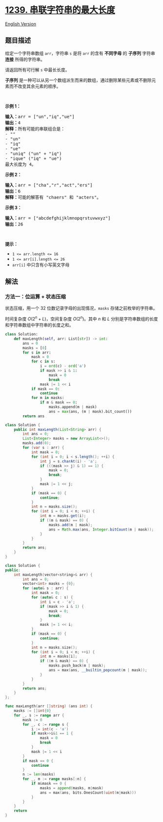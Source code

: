 # [1239. 串联字符串的最大长度](https://leetcode.cn/problems/maximum-length-of-a-concatenated-string-with-unique-characters)

[English Version](/solution/1200-1299/1239.Maximum%20Length%20of%20a%20Concatenated%20String%20with%20Unique%20Characters/README_EN.md)

<!-- tags:位运算,数组,字符串,回溯 -->

<!-- difficulty:中等 -->

## 题目描述

<!-- 这里写题目描述 -->

<p>给定一个字符串数组 <code>arr</code>，字符串 <code>s</code> 是将 <code>arr</code>&nbsp;的含有 <strong>不同字母</strong> 的&nbsp;<strong>子序列</strong> 字符串 <strong>连接</strong> 所得的字符串。</p>

<p>请返回所有可行解 <code>s</code> 中最长长度。</p>

<p><strong>子序列</strong> 是一种可以从另一个数组派生而来的数组，通过删除某些元素或不删除元素而不改变其余元素的顺序。</p>

<p>&nbsp;</p>

<p><strong>示例 1：</strong></p>

<pre>
<strong>输入：</strong>arr = ["un","iq","ue"]
<strong>输出：</strong>4
<strong>解释：</strong>所有可能的串联组合是：
- ""
- "un"
- "iq"
- "ue"
- "uniq" ("un" + "iq")
- "ique" ("iq" + "ue")
最大长度为 4。
</pre>

<p><strong>示例 2：</strong></p>

<pre>
<strong>输入：</strong>arr = ["cha","r","act","ers"]
<strong>输出：</strong>6
<strong>解释：</strong>可能的解答有 "chaers" 和 "acters"。
</pre>

<p><strong>示例 3：</strong></p>

<pre>
<strong>输入：</strong>arr = ["abcdefghijklmnopqrstuvwxyz"]
<strong>输出：</strong>26
</pre>

<p>&nbsp;</p>

<p><strong>提示：</strong></p>

<ul>
	<li><code>1 &lt;= arr.length &lt;= 16</code></li>
	<li><code>1 &lt;= arr[i].length &lt;= 26</code></li>
	<li><code>arr[i]</code>&nbsp;中只含有小写英文字母</li>
</ul>

## 解法

### 方法一：位运算 + 状态压缩

状态压缩，用一个 $32$ 位数记录字母的出现情况，`masks` 存储之前枚举的字符串。

时间复杂度 $O(2^n + L)$，空间复杂度 $O(2^n)$。其中 $n$ 和 $L$ 分别是字符串数组的长度和字符串数组中字符串的长度之和。

<!-- tabs:start -->

```python
class Solution:
    def maxLength(self, arr: List[str]) -> int:
        ans = 0
        masks = [0]
        for s in arr:
            mask = 0
            for c in s:
                i = ord(c) - ord('a')
                if mask >> i & 1:
                    mask = 0
                    break
                mask |= 1 << i
            if mask == 0:
                continue
            for m in masks:
                if m & mask == 0:
                    masks.append(m | mask)
                    ans = max(ans, (m | mask).bit_count())
        return ans
```

```java
class Solution {
    public int maxLength(List<String> arr) {
        int ans = 0;
        List<Integer> masks = new ArrayList<>();
        masks.add(0);
        for (var s : arr) {
            int mask = 0;
            for (int i = 0; i < s.length(); ++i) {
                int j = s.charAt(i) - 'a';
                if (((mask >> j) & 1) == 1) {
                    mask = 0;
                    break;
                }
                mask |= 1 << j;
            }
            if (mask == 0) {
                continue;
            }
            int n = masks.size();
            for (int i = 0; i < n; ++i) {
                int m = masks.get(i);
                if ((m & mask) == 0) {
                    masks.add(m | mask);
                    ans = Math.max(ans, Integer.bitCount(m | mask));
                }
            }
        }
        return ans;
    }
}
```

```cpp
class Solution {
public:
    int maxLength(vector<string>& arr) {
        int ans = 0;
        vector<int> masks = {0};
        for (auto& s : arr) {
            int mask = 0;
            for (auto& c : s) {
                int i = c - 'a';
                if (mask >> i & 1) {
                    mask = 0;
                    break;
                }
                mask |= 1 << i;
            }
            if (mask == 0) {
                continue;
            }
            int n = masks.size();
            for (int i = 0; i < n; ++i) {
                int m = masks[i];
                if ((m & mask) == 0) {
                    masks.push_back(m | mask);
                    ans = max(ans, __builtin_popcount(m | mask));
                }
            }
        }
        return ans;
    }
};
```

```go
func maxLength(arr []string) (ans int) {
	masks := []int{0}
	for _, s := range arr {
		mask := 0
		for _, c := range s {
			i := int(c - 'a')
			if mask>>i&1 == 1 {
				mask = 0
				break
			}
			mask |= 1 << i
		}
		if mask == 0 {
			continue
		}
		n := len(masks)
		for _, m := range masks[:n] {
			if m&mask == 0 {
				masks = append(masks, m|mask)
				ans = max(ans, bits.OnesCount(uint(m|mask)))
			}
		}
	}
	return
}
```

<!-- tabs:end -->

<!-- end -->
